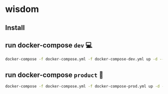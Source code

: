 # wisdom

## Install

## run docker-compose `dev` 💻

```bash
docker-compose -f docker-compose.yml -f docker-compose-dev.yml up -d --build
```

## run docker-compose `product` 🛜

```bash
docker-compose -f docker-compose.yml -f docker-compose-prod.yml up -d --build
```

